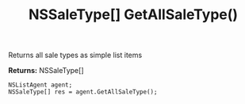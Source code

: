 ﻿---
uid: crmscript_ref_NSListAgent_GetAllSaleType
title: NSSaleType[] GetAllSaleType()
intellisense: NSListAgent.GetAllSaleType
keywords: NSListAgent, GetAllSaleType
so.topic: reference
---

Returns all sale types as simple list items


**Returns:** NSSaleType[]

```crmscript
NSListAgent agent;
NSSaleType[] res = agent.GetAllSaleType();
```

